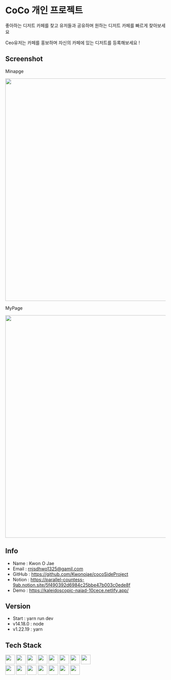 # CoCo 개인 프로젝트

좋아하는 디저트 카페를 찾고 유저들과 공유하며 원하는 디저트 카페를 빠르게 찾아보세요

Ceo유저는 카페를 홍보하며 자신의 카페에 있는 디저트를 등록해보세요 !

## Screenshot

Minapge

<img src="https://github.com/Kwonojae/cocoSideProject/assets/52174468/286d1835-5b0c-4df4-9040-562a435c685e" width="700"/>

MyPage

<img src="https://github.com/Kwonojae/cocoSideProject/assets/52174468/912f1225-c995-4144-912e-5a6e497ed78e" width="700"/>

## Info

- Name : Kwon O Jae
- Email : rnjsdhwo1325@gamil.com
- GitHub : https://github.com/Kwonojae/cocoSideProject
- Notion : https://parallel-countess-9ab.notion.site/5f490392d6984c25bbe47b003c0ede8f
- Demo : https://kaleidoscopic-naiad-10cece.netlify.app/

## Version

- Start : yarn run dev
- v14.18.0 : node
- v1.22.19 : yarn

## Tech Stack

   <img src="https://img.shields.io/badge/VsCode-007ACC?style=flat&logo=Visual Studio code&logoColor=white" height="30"/>
   <img src="https://img.shields.io/badge/Vite-646CFF?style=flat&logo=Vite&logoColor=white" height="30"/>
   <img src="https://img.shields.io/badge/HTML-E34F26?style=flat&logo=html5&logoColor=white" height="30"/>
   <img src="https://img.shields.io/badge/CSS-1572B6?style=flat&logo=CSS3&logoColor=white" height="30"/>
   <img src="https://img.shields.io/badge/JavaScript-F7DF1E?style=flat&logo=javascript&logoColor=white" height="30"/>
   <img src="https://img.shields.io/badge/React-3178C6?style=flat&logo=React&logoColor=white" height="30"/>
   <img src="https://img.shields.io/badge/ReactContext-000000?style=flat&logo=React&logoColor=white" height="30"/>
   <img src="https://img.shields.io/badge/ReactQuery-FF4154?style=flat&logo=ReactQuery&logoColor=white" height="30"/>
    <br/>
   <img src="https://img.shields.io/badge/Tailwind Css-06B6D4?style=flat&logo=TailwindCss&logoColor=white" height="30"/>
   <img src="https://img.shields.io/badge/FireBase-F07A5B?style=flat&logo=FireBase&logoColor=white" height="30"/>
   <img src="https://img.shields.io/badge/Netlify-00C7B7?style=flat&logo=Netlify&logoColor=white" height="30"/>
   <img src="https://img.shields.io/badge/Cloudinary-2C39BD?style=flat&logo=Cloudflare&logoColor=white" height="30"/>
   <img src="https://img.shields.io/badge/GitHub-181717?style=flat&logo=GitHub&logoColor=white" height="30"/>
   <img src="https://img.shields.io/badge/Git-F05032?style=flat&logo=Git&logoColor=white" height="30"/>
   <img src="https://img.shields.io/badge/macOS-000000?style=flat&logo=Apple&logoColor=white" height="30"/>
